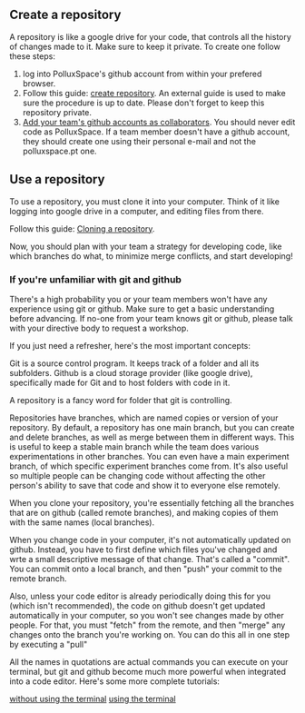 ## Create a repository
A repository is like a google drive for your code, that controls all the history of changes made to it. Make sure to keep it private. To create one follow these steps:

1. log into PolluxSpace's github account from within your prefered browser.
2. Follow this guide: [create repository](https://docs.github.com/en/repositories/creating-and-managing-repositories/creating-a-new-repository). An external guide is used to make sure the procedure is up to date. Please don't forget to keep this repository private.
3. [Add your team's github accounts as collaborators](https://docs.github.com/en/account-and-profile/setting-up-and-managing-your-personal-account-on-github/managing-access-to-your-personal-repositories/inviting-collaborators-to-a-personal-repository). You should never edit code as PolluxSpace. If a team member doesn't have a github account, they should create one using their personal e-mail and not the polluxspace.pt one.

## Use a repository
To use a repository, you must clone it into your computer. Think of it like logging into google drive in a computer, and editing files from there.

Follow this guide: [Cloning a repository](https://docs.github.com/en/repositories/creating-and-managing-repositories/cloning-a-repository).

Now, you should plan with your team a strategy for developing code, like which branches do what, to minimize merge conflicts, and start developing!

### If you're unfamiliar with git and github
There's a high probability you or your team members won't have any experience using git or github. Make sure to get a basic understanding before advancing. If no-one from your team knows git or github, please talk with your directive body to request a workshop.

If you just need a refresher, here's the most important concepts:

Git is a source control program. It keeps track of a folder and all its subfolders. Github is a cloud storage provider (like google drive), specifically made for Git and to host folders with code in it.

A repository is a fancy word for folder that git is controlling.

Repositories have branches, which are named copies or version of your repository. By default, a repository has one main branch, but you can create and delete branches, as well as merge between them in different ways. This is useful to keep a stable main branch while the team does various experimentations in other branches. You can even have a main experiment branch, of which specific experiment branches come from. It's also useful so multiple people can be changing code without affecting the other person's ability to save that code and show it to everyone else remotely.

When you clone your repository, you're essentially fetching all the branches that are on github (called remote branches), and making copies of them with the same names (local branches).

When you change code in your computer, it's not automatically updated on github. Instead, you have to first define which files you've changed and wrte a small descriptive message of that change. That's called a "commit". You can commit onto a local branch, and then "push" your commit to the remote branch.

Also, unless your code editor is already periodically doing this for you (which isn't recommended), the code on github doesn't get updated automatically in your computer, so you won't see changes made by other people. For that, you must "fetch" from the remote, and then "merge" any changes onto the branch you're working on. You can do this all in one step by executing a "pull"

All the names in quotations are actual commands you can execute on your terminal, but git and github become much more powerful when integrated into a code editor. Here's some more complete tutorials:

[without using the terminal](https://www.youtube.com/watch?v=8Dd7KRpKeaE) 
[using the terminal](https://www.youtube.com/watch?v=HkdAHXoRtos) 